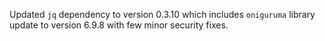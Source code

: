 Updated `jq` dependency to version 0.3.10 which includes `oniguruma` library update to version 6.9.8 with few minor security fixes.
